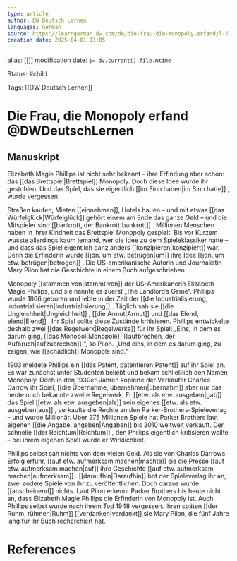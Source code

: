 ```yaml
---
type: article
author: DW Deutsch Lernen
languages: German
source: https://learngerman.dw.com/de/die-frau-die-monopoly-erfand/l-72061023/lm
creation date: 2025-04-01 13:05
---
```

alias: [[]]
modification date: `$= dv.current().file.mtime`

Status: #child 

Tags: [[DW Deutsch Lernen]]

# Die Frau, die Monopoly erfand @DWDeutschLernen

## Manuskript

Elizabeth Magie Phillips ist nicht sehr bekannt – ihre Erfindung aber schon: das [[das Brettspiel|Brettspiel]] Monopoly. Doch diese Idee wurde ihr gestohlen. Und das Spiel, das sie eigentlich [[im Sinn haben|im Sinn hatte]] , wurde vergessen.

Straßen kaufen, Mieten [[einnehmen]], Hotels bauen – und mit etwas [[das Würfelglück|Würfelglück]]  gehört einem am Ende das ganze Geld – und die Mitspieler sind [[bankrott, der Bankrott|bankrott]] . Millionen Menschen haben in ihrer Kindheit das Brettspiel Monopoly gespielt. Bis vor Kurzem wusste allerdings kaum jemand, wer die Idee zu dem Spieleklassiker hatte – und dass das Spiel eigentlich ganz anders [[konzipieren|konzipiert]] war. Denn die Erfinderin wurde [[jdn. um etw. betrügen|um]]  ihre Idee [[jdn. um etw. betrügen|betrogen]] . Die US-amerikanische Autorin und Journalistin Mary Pilon hat die Geschichte in einem Buch aufgeschrieben.

Monopoly [[stammen von|stammt von]]  der US-Amerikanerin Elizabeth Magie Phillips, und sie nannte es zuerst „The Landlord’s Game“. Phillips wurde 1866 geboren und lebte in der Zeit der [[die Industrialisierung, industrialisieren|Industrialisierung]] . Täglich sah sie [[die Ungleichheit|Ungleichheit]] , [[die Armut|Armut]]  und [[das Elend, elend|Elend]] . Ihr Spiel sollte diese Zustände kritisieren. Phillips entwickelte deshalb zwei [[das Regelwerk|Regelwerke]] für ihr Spiel: „Eins, in dem es darum ging, [[das Monopol|Monopole]]  [[aufbrechen, der Aufbruch|aufzubrechen]] “, so Pilon. „Und eins, in dem es darum ging, zu zeigen, wie [[schädlich]]  Monopole sind.“

1903 meldete Phillips ein [[das Patent, patentieren|Patent]]  auf ihr Spiel an. Es war zunächst unter Studenten beliebt und bekam schließlich den Namen Monopoly. Doch in den 1930er-Jahren kopierte der Verkäufer Charles Darrow ihr Spiel, [[die Übernahme, übernehmen|übernahm]]  aber nur das heute noch bekannte zweite Regelwerk. Er [[etw. als etw. ausgeben|gab]]  das Spiel [[etw. als etw. ausgeben|als]] sein eigenes [[etw. als etw. ausgeben|aus]] , verkaufte die Rechte an den Parker-Brothers-Spieleverlag – und wurde Millionär. Über 275 Millionen Spiele hat Parker Brothers laut eigenen [[die Angabe, angeben|Angaben]]  bis 2010 weltweit verkauft. Der schnelle [[der Reichtum|Reichtum]] , den Phillips eigentlich kritisieren wollte – bei ihrem eigenen Spiel wurde er Wirklichkeit.

Phillips selbst sah nichts von dem vielen Geld. Als sie von Charles Darrows Erfolg erfuhr, [[auf etw. aufmerksam machen|machte]]  sie die Presse [[auf etw. aufmerksam machen|auf]]  ihre Geschichte [[auf etw. aufmerksam machen|aufmerksam]] . [[daraufhin|Daraufhin]]  bot der Spieleverlag ihr an, zwei andere Spiele von ihr zu veröffentlichen. Doch daraus wurde [[anscheinend]] nichts. Laut Pilon erkennt Parker Brothers bis heute nicht an, dass Elizabeth Magie Phillips die Erfinderin von Monopoly ist. Auch Phillips selbst wurde nach ihrem Tod 1948 vergessen. Ihren späten [[der Ruhm, rühmen|Ruhm]] [[verdanken|verdankt]]  sie Mary Pilon, die fünf Jahre lang für ihr Buch recherchiert hat.

















# References